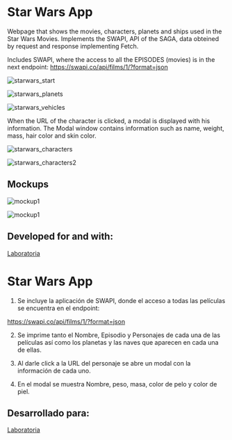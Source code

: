 # Star Wars App #

Webpage that shows the movies, characters, planets and ships used in the Star Wars Movies. Implements the SWAPI, API of the SAGA, data obteined by request and response implementing Fetch.

Includes SWAPI, where the access to all the EPISODES (movies) is in the next endpoint: https://swapi.co/api/films/1/?format=json

![starwars_start](https://user-images.githubusercontent.com/32868919/38158399-e9457312-3450-11e8-8fa4-1a7f6c77c34d.png)

![starwars_planets](https://user-images.githubusercontent.com/32868919/38158449-d379c884-3451-11e8-9e9f-21d013865e9a.png)

![starwars_vehicles](https://user-images.githubusercontent.com/32868919/38158451-d4d30e02-3451-11e8-92d7-f912031bdde8.png)

When the URL of the character is clicked, a modal is displayed with his information. The Modal window contains information such as name, weight, mass, hair color and skin color.

![starwars_characters](https://user-images.githubusercontent.com/32868919/38158452-dad782ba-3451-11e8-8310-f9480b87917f.png)

![starwars_characters2](https://user-images.githubusercontent.com/32868919/38158454-dc02bf60-3451-11e8-952f-a7202fc35316.png)

## Mockups ##

![mockup1](https://user-images.githubusercontent.com/32868919/38158498-9fd2f0fe-3452-11e8-828a-d4ca4372c9c9.png)

![mockup1](https://user-images.githubusercontent.com/32868919/38158500-a21fb068-3452-11e8-840d-45089481b1ed.png)

## Developed for and with: ## 

[Laboratoria](http://laboratoria.la)

# Star Wars App

1. Se incluye la aplicación de SWAPI, donde el acceso a todas las películas se encuentra en el endpoint:

  https://swapi.co/api/films/1/?format=json

2. Se imprime tanto el Nombre, Episodio y Personajes de cada una de las películas así como los planetas y las naves que aparecen en cada una de ellas.

3. Al darle click a la URL del personaje se abre un modal con la información de cada uno.

4. En el modal se muestra Nombre, peso, masa, color de pelo y color de piel.

## Desarrollado para: ##

[Laboratoria](http://laboratoria.la)
